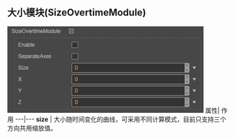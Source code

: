 ## 大小模块(SizeOvertimeModule)
![](particle-system/size_module.png)
属性| 作用
---|---
**size** | 大小随时间变化的曲线，可采用不同计算模式，目前只支持三个方向共用缩放值。